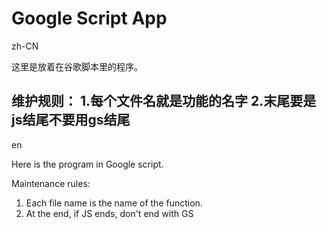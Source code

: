 # Google Script App

zh-CN

这里是放着在谷歌脚本里的程序。

维护规则：
1.每个文件名就是功能的名字
2.末尾要是js结尾不要用gs结尾
------

en

Here is the program in Google script.

Maintenance rules: 
1. Each file name is the name of the function. 
2. At the end, if JS ends, don't end with GS
